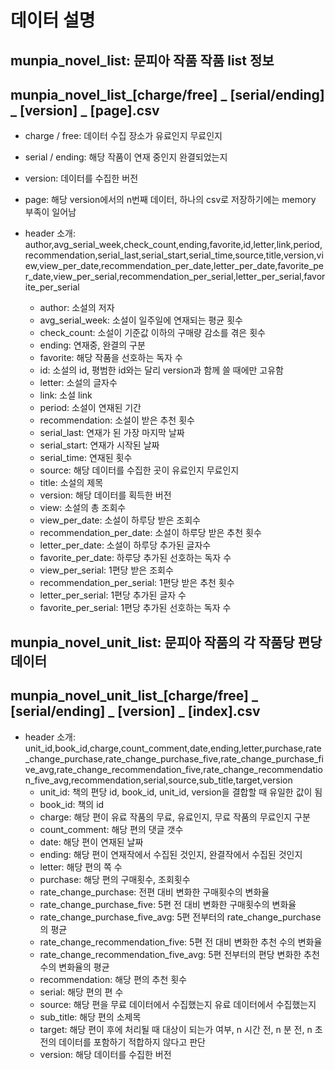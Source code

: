 # 데이터 설명

## munpia_novel_list: 문피아 작품 작품 list 정보
## munpia_novel_list_[charge/free] _ [serial/ending] _ [version] _ [page].csv
- charge / free: 데이터 수집 장소가 유료인지 무료인지
- serial / ending: 해당 작품이 연재 중인지 완결되었는지
- version: 데이터를 수집한 버전
- page: 해당 version에서의 n번째 데이터, 하나의 csv로 저장하기에는 memory 부족이 일어남

- header 소개: author,avg_serial_week,check_count,ending,favorite,id,letter,link,period,recommendation,serial_last,serial_start,serial_time,source,title,version,view,view_per_date,recommendation_per_date,letter_per_date,favorite_per_date,view_per_serial,recommendation_per_serial,letter_per_serial,favorite_per_serial
    - author: 소설의 저자
    - avg_serial_week: 소설이 일주일에 연재되는 평균 횟수
    - check_count: 소설이 기준값 이하의 구매량 감소를 겪은 횟수
    - ending: 연재중, 완결의 구분
    - favorite: 해당 작품을 선호하는 독자 수
    - id: 소설의 id, 평범한 id와는 달리 version과 함께 쓸 때에만 고유함
    - letter: 소설의 글자수
    - link: 소설 link
    - period: 소설이 연재된 기간
    - recommendation: 소설이 받은 추천 횟수
    - serial_last: 연재가 된 가장 마지막 날짜
    - serial_start: 연재가 시작된 날짜
    - serial_time: 연재된 횟수
    - source: 해당 데이터를 수집한 곳이 유료인지 무료인지
    - title: 소설의 제목
    - version: 해당 데이터를 획득한 버전
    - view: 소설의 총 조회수
    - view_per_date: 소설이 하루당 받은 조회수
    - recommendation_per_date: 소설이 하루당 받은 추천 횟수
    - letter_per_date: 소설이 하루당 추가된 글자수
    - favorite_per_date: 하루당 추가된 선호하는 독자 수
    - view_per_serial: 1편당 받은 조회수
    - recommendation_per_serial: 1편당 받은 추천 횟수
    - letter_per_serial: 1편당 추가된 글자 수
    - favorite_per_serial: 1편당 추가된 선호하는 독자 수  

## munpia_novel_unit_list: 문피아 작품의 각 작품당 편당 데이터
## munpia_novel_unit_list_[charge/free] _ [serial/ending] _ [version] _ [index].csv

- header 소개: unit_id,book_id,charge,count_comment,date,ending,letter,purchase,rate_change_purchase,rate_change_purchase_five,rate_change_purchase_five_avg,rate_change_recommendation_five,rate_change_recommendation_five_avg,recommendation,serial,source,sub_title,target,version
    - unit_id: 책의 편당 id, book_id, unit_id, version을 결합할 때 유일한 값이 됨
    - book_id: 책의 id
    - charge: 해당 편이 유료 작품의 무료, 유료인지, 무료 작품의 무료인지 구분
    - count_comment: 해당 편의 댓글 갯수
    - date: 해당 편이 연재된 날짜
    - ending: 해당 편이 연재작에서 수집된 것인지, 완결작에서 수집된 것인지
    - letter: 해당 편의 쪽 수
    - purchase: 해당 편의 구매횟수, 조회횟수
    - rate_change_purchase: 전편 대비 변화한 구매횟수의 변화율
    - rate_change_purchase_five: 5편 전 대비 변화한 구매횟수의 변화율
    - rate_change_purchase_five_avg: 5편 전부터의 rate_change_purchase의 평균
    - rate_change_recommendation_five: 5편 전 대비 변화한 추천 수의 변화율
    - rate_change_recommendation_five_avg: 5편 전부터의 편당 변화한 추천 수의 변화율의 평균
    - recommendation: 해당 편의 추천 횟수
    - serial: 해당 편의 편 수
    - source: 해당 편을 무료 데이터에서 수집했는지 유료 데이터에서 수집했는지
    - sub_title: 해당 편의 소제목
    - target: 해당 편이 후에 처리될 때 대상이 되는가 여부, n 시간 전, n 분 전, n 초 전의 데이터를 포함하기 적합하지 않다고 판단
    - version: 해당 데이터를 수집한 버전